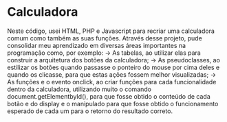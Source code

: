 # Calculadora
Neste código, usei HTML, PHP e Javascript para recriar uma calculadora comum como também as suas funções. Através desse projeto, pude consolidar meu aprendizado em diversas áreas importantes na programação como, por exemplo: 
 -> As tabelas, ao utilizar elas para construir a arquitetura dos botões da calculadora; 
 -> As pseudoclasses, ao estilizar os botões quando passasse o ponteiro do mouse por cima deles e quando os clicasse, para que estas ações fossem melhor visualizadas; 
 -> As funções e o evento onclick, ao criar funções para cada funcionalidade dentro da calculadora, utilizando muito o comando document.getElementbyId(), para que fosse obtido o conteúdo de cada botão e do display e o manipulado para que fosse obtido o funcionamento esperado de cada um para o retorno do resultado correto.
